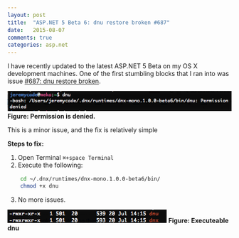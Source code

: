 ```yaml
---
layout: post
title:  "ASP.NET 5 Beta 6: dnu restore broken #687"
date:   2015-08-07
comments: true
categories: asp.net
---
```


I have recently updated to the latest ASP.NET 5 Beta on my OS X development machines. One of the first stumbling blocks that I ran into was issue [#687: dnu restore broken](https://github.com/aspnet/Home/issues/687).

![dnu execution error.](../images/dnu_execution_error.png)
**Figure: Permission is denied.**

This is a minor issue, and the fix is relatively simple

**Steps to fix:**

1. Open Terminal `⌘+space Terminal`
2. Execute the following: 

````bash    
    cd ~/.dnx/runtimes/dnx-mono.1.0.0-beta6/bin/
    chmod +x dnu
````
3. No more issues.

![Correct permissions for dnu execution.](../images/dnu_executeable.png)
**Figure: Executeable dnu**